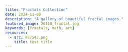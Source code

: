 ```yaml
---
title: "Fractals Collection"
date: 2024-11-09
description: "A gallery of beautiful fractal images."
featured_image: 20110_fractal.jpg
keywords: [fractals, math, art]
resources:
  - src: 877542.png
    title: test title
---
```

